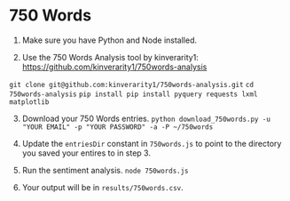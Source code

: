 # 750 Words

1. Make sure you have Python and Node installed.

2. Use the 750 Words Analysis tool by kinverarity1: https://github.com/kinverarity1/750words-analysis

`git clone git@github.com:kinverarity1/750words-analysis.git`
`cd 750words-analysis`
`pip install pip install pyquery requests lxml matplotlib`

3. Download your 750 Words entries.
`python download_750words.py -u "YOUR EMAIL" -p "YOUR PASSWORD" -a -P ~/750words`

4. Update the `entriesDir` constant in `750words.js` to point to the directory you saved your entires to in step 3.
5. Run the sentiment analysis.
`node 750words.js`
6. Your output will be in `results/750words.csv`.

